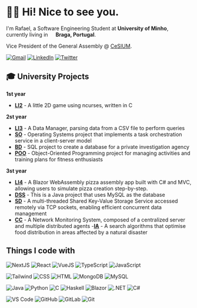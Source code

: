 # 👋🏻 Hi! Nice to see you.

<p>I'm Rafael, a Software Engineering Student at <b>University of Minho</b>, currently living in <img src="https://cdn-icons-png.flaticon.com/128/5372/5372974.png" width="13"/> <b>Braga, Portugal</b>.</p>
<p>Vice President of the General Assembly @ <a href="https://cesium.di.uminho.pt">CeSIUM</a>.</p>

[![Gmail](https://img.shields.io/badge/Gmail-D14836?style=for-the-badge&logo=gmail&logoColor=white)](mailto:rafaellopesseara@gmail.com)
[![LinkedIn](https://img.shields.io/badge/LinkedIn-0077B5?style=for-the-badge&logo=linkedin&logoColor=white)](https://www.linkedin.com/in/rafaellseara/)
[![Twitter](https://img.shields.io/badge/Twitter-1DA1F2?style=for-the-badge&logo=twitter&logoColor=white)](https://twitter.com/rafaellseara)

## 🎓 University Projects

**1st year**
- [**LI2**](https://github.com/rafaellseara/Projeto-LI2) - A little 2D game using ncurses, written in C

**2st year**
- [**LI3**](https://github.com/rafaellseara/Projeto-LI3) - A Data Manager, parsing data from a CSV file to perform queries
- [**SO**](https://github.com/rafaellseara/SO) - Operating Systems project that implements a task orchestration service in a client-server model
- [**BD**](https://github.com/rafaellseara/BD) - SQL project to create a database for a private investigation agency
- [**POO**](https://github.com/rafaellseara/POO) -  Object-Oriented Programming project for managing activities and training plans for fitness enthusiasts

**3st year**

- [**LI4**](https://github.com/rafaellseara/LI4) - A Blazor WebAssembly pizza assembly app built with C# and MVC, allowing users to simulate pizza creation step-by-step.
- [**DSS**](https://github.com/rafaellseara/DSS) - This is a Java project that uses MySQL as the database
- [**SD**](https://github.com/rafaellseara/SD-trabalho-pratico) - A multi-threaded Shared Key-Value Storage Service accessed remotely via TCP sockets, enabling efficient concurrent data management
- [**CC**](https://github.com/rafaellseara/CC) - A Network Monitoring System, composed of a centralized server and multiple distributed agents
-[**IA**](https://github.com/rafaellseara/IA) - A search algorithms that optimise food distribution in areas affected by a natural disaster

## Things I code with

![NextJS](https://img.shields.io/badge/Next.JS-000000?style=for-the-badge&logo=nextdotjs&logoColor=ffffff)
![React](https://img.shields.io/badge/React-001e26?style=for-the-badge&logo=react&logoColor=61DAFB)
![VueJS](https://img.shields.io/badge/Vue.js-42b883?style=for-the-badge&logo=vuedotjs&logoColor=ffffff)
![TypeScript](https://img.shields.io/badge/TypeScript-007ACC?style=for-the-badge&logo=typescript&logoColor=white)
![JavaScript](https://img.shields.io/badge/JavaScript-F7DF1E?style=for-the-badge&logo=javascript&logoColor=black)

![Tailwind](https://img.shields.io/badge/Tailwind_CSS-121b2d?style=for-the-badge&logo=tailwind-css&logoColor=16bdca)
![CSS](https://img.shields.io/badge/CSS-1b73ba?&style=for-the-badge&logo=css3&logoColor=white)
![HTML](https://img.shields.io/badge/HTML-e44d26?style=for-the-badge&logo=html5&logoColor=white)
![MongoDB](https://img.shields.io/badge/MongoDB-023430?style=for-the-badge&logo=mongodb&logoColor=ffffff)
![MySQL](https://img.shields.io/badge/MySQL-00546c?style=for-the-badge&logo=mysql&logoColor=ffffff)

![Java](https://img.shields.io/badge/Java-ED8B00?style=for-the-badge&logo=openjdk&logoColor=white)
![Python](https://img.shields.io/badge/Python-3776AB?style=for-the-badge&logo=python&logoColor=white)
![C](https://img.shields.io/badge/C-00599C?style=for-the-badge&logo=c&logoColor=white)
![Haskell](https://img.shields.io/badge/Haskell-5D4F85?style=for-the-badge&logo=haskell&logoColor=white)
![Blazor](https://img.shields.io/badge/blazor-%235C2D91.svg?style=for-the-badge&logo=blazor&logoColor=white)
![.NET](https://img.shields.io/badge/.NET-512bd4?style=for-the-badge&logo=.net&logoColor=white)
![C#](https://img.shields.io/badge/c%23-%23239120.svg?style=for-the-badge&logo=csharp&logoColor=white)

![VS Code](https://img.shields.io/badge/Visual_Studio_Code-0078D4?style=for-the-badge&logo=visual%20studio%20code&logoColor=white)
![GitHub](https://img.shields.io/badge/GitHub-100000?style=for-the-badge&logo=github&logoColor=white)
![GitLab](https://img.shields.io/badge/GitLab-330F63?style=for-the-badge&logo=gitlab&logoColor=white)
![Git](https://img.shields.io/badge/GIT-E44C30?style=for-the-badge&logo=git&logoColor=white)
